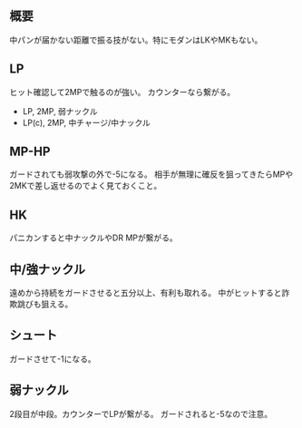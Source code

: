 ## 概要

中パンが届かない距離で振る技がない。特にモダンはLKやMKもない。

## LP

ヒット確認して2MPで触るのが強い。
カウンターなら繋がる。

- LP, 2MP, 弱ナックル
- LP(c), 2MP, 中チャージ/中ナックル

## MP-HP

ガードされても弱攻撃の外で-5になる。
相手が無理に確反を狙ってきたらMPや2MKで差し返せるのでよく見ておくこと。

## HK

パニカンすると中ナックルやDR MPが繋がる。

## 中/強ナックル

遠めから持続をガードさせると五分以上、有利も取れる。
中がヒットすると詐欺跳びも狙える。

## シュート

ガードさせて-1になる。

## 弱ナックル

2段目が中段。カウンターでLPが繋がる。
ガードされると-5なので注意。
